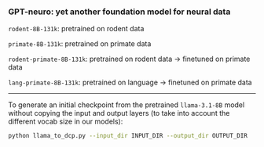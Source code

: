 ### GPT-neuro: yet another foundation model for neural data

`rodent-8B-131k`: pretrained on rodent data

`primate-8B-131k`: pretrained on primate data

`rodent-primate-8B-131k`: pretrained on rodent data -> finetuned on primate data

`lang-primate-8B-131k`: pretrained on language -> finetuned on primate data

---

To generate an initial checkpoint from the pretrained `llama-3.1-8B` model without copying the input and output layers (to take into account the different vocab size in our models):
```bash
python llama_to_dcp.py --input_dir INPUT_DIR --output_dir OUTPUT_DIR
```